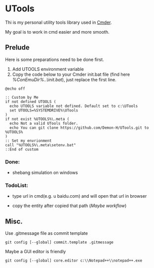 # UTools
Thi is my personal utility tools library used in [Cmder](http://cmder.net/).  

My goal is to work in cmd easier and more smooth.  

## Prelude
Here is some preparations need to be done first.  
1. Add UTOOLS environment variable
2. Copy the code below to your Cmder init.bat file (find here *%ConEmuDir%\..\init.bat*), just replace the first line.  
```
@echo off

:: Custom by Me
if not defined UTOOLS (
  echo UTOOLS variable not defined. Default set to c:\UTools
  set UTOOLS=%SYSTEMDRIVE%\UTools
)
if not exist %UTOOLS%\.meta (
  echo Not a valid UTools folder.
  echo You can git clone https://github.com/Demon-H/UTools.git to %UTOOLS%
)
:: Set my envrionment
call "%UTOOLS%\.meta\setenv.bat"
::End of custom
```

### Done:  
* shebang simulation on windows

### TodoList:  
* type url in cmd(e.g. u baidu.com) and will open that url in browser  

* copy the entity after copied that path (*Maybe workflow*)  

## Misc.  
Use .gitmessage file as commit template  
``` 
git config [--global] commit.template .gitmessage
```

Maybe a GUI editor is friendly
```
git config [--global] core.editor c:\\Notepad++\\notepad++.exe
```